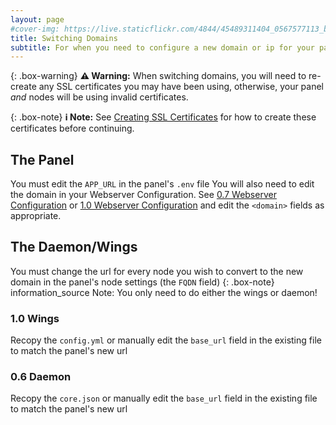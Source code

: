 ```yaml
---
layout: page
#cover-img: https://live.staticflickr.com/4844/45489311404_0567577113_b.jpg
title: Switching Domains
subtitle: For when you need to configure a new domain or ip for your panel
--- 
```

{: .box-warning}
**⚠️ Warning:** When switching domains, you will need to re-create any SSL certificates you may have been using, otherwise, your panel *and* nodes will be using invalid certificates.

{: .box-note}
**ℹ️ Note:** See [Creating SSL Certificates](https://github.com/pterodactyl/documentation/blob/master/tutorials/creating_ssl_certificates.html) for how to create these certificates before continuing.

## The Panel
You must edit the `APP_URL` in the panel's `.env` file
You will also need to edit the domain in your Webserver Configuration. See  [0.7 Webserver Configuration](https://pterodactyl.io/panel/0.7/webserver_configuration.html) or [1.0 Webserver Configuration](https://pterodactyl.io/panel/1.0/webserver_configuration.html) and edit the `<domain>` fields as appropriate.
## The Daemon/Wings
You must change the url for every node you wish to convert to the new domain in the panel's node settings (the `FQDN` field)
{: .box-note} information_source Note: You only need to do either the wings or daemon!
### 1.0 Wings
Recopy the `config.yml` or manually edit the `base_url` field in the existing file to match the panel's new url
### 0.6 Daemon
Recopy the `core.json` or manually edit the `base_url` field in the existing file to match the panel's new url


